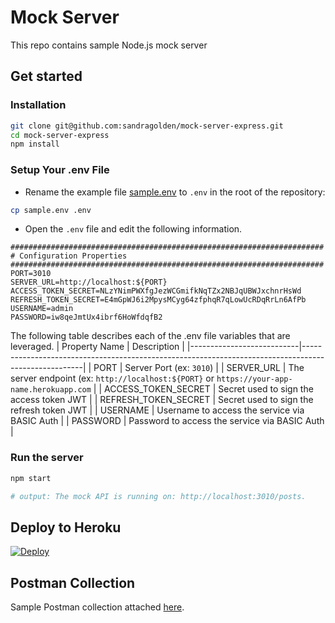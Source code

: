 # Mock Server

This repo contains sample Node.js mock server

## Get started

### Installation
```sh
git clone git@github.com:sandragolden/mock-server-express.git
cd mock-server-express
npm install
```

### Setup Your .env File
- Rename the example file [sample.env](sample.env) to `.env` in the root of the repository:
```sh
cp sample.env .env
```

- Open the `.env` file and edit the following information.

```
######################################################################
# Configuration Properties
######################################################################
PORT=3010
SERVER_URL=http://localhost:${PORT}
ACCESS_TOKEN_SECRET=NLzYNimPWXfgJezWCGmifkNqTZx2NBJqUBWJxchnrHsWd
REFRESH_TOKEN_SECRET=E4mGpWJ6i2MpysMCyg64zfphqR7qLowUcRDqRrLn6AfPb
USERNAME=admin
PASSWORD=iw8qeJmtUx4ibrf6HoWfdqfB2
```
The following table describes each of the .env file variables that are leveraged.
| Property Name             | Description                                                                                         |
|---------------------------|-----------------------------------------------------------------------------------------------------|
| PORT                      | Server Port (ex: `3010`)                                                                            |
| SERVER_URL                | The server endpoint (ex: `http://localhost:${PORT}` or `https://your-app-name.herokuapp.com`        |
| ACCESS_TOKEN_SECRET       | Secret used to sign the access token JWT                                                            |
| REFRESH_TOKEN_SECRET      | Secret used to sign the refresh token JWT                                                           |
| USERNAME                  | Username to access the service via BASIC Auth                                                       |
| PASSWORD                  | Password to access the service via BASIC Auth                                                       |

### Run the server
```sh
npm start

# output: The mock API is running on: http://localhost:3010/posts.
```

## Deploy to Heroku
[![Deploy](https://www.herokucdn.com/deploy/button.svg)](https://dashboard.heroku.com/new-app?template=https://github.com/sandragolden/mock-server-express)

## Postman Collection
Sample Postman collection attached [here](./postman).
